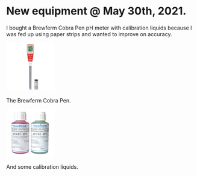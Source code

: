 # New equipment @ May 30th, 2021.

I bought a Brewferm Cobra Pen pH meter with calibration liquids because I
was fed up using paper strips and wanted to improve on accuracy.

[![fig_1](1_small.jpg)](1.jpg)

The Brewferm Cobra Pen.

[![fig_2](2_small.jpg)](2.jpg)

And some calibration liquids.

